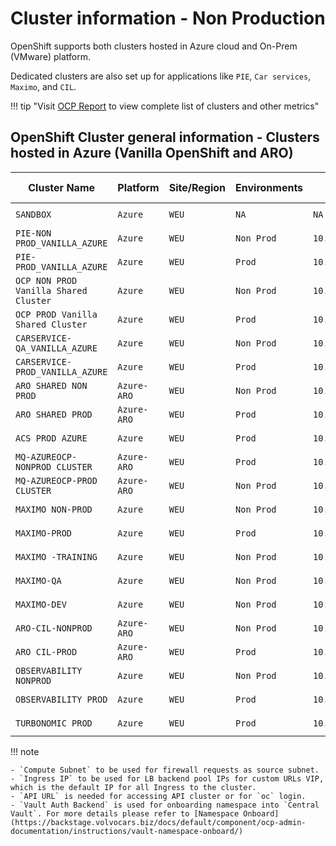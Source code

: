 # Cluster information - Non Production

OpenShift supports both clusters hosted in Azure cloud and On-Prem (VMware) platform.

Dedicated clusters are also set up for applications like `PIE`, `Car services`, `Maximo`, and `CIL`.

!!! tip "Visit [OCP Report](https://ocpreport-ocpreport-prod.apps.ocp-shared-v1-nonprod.volvocars.biz/ocpreport/ocr/index.html) to view complete list of clusters and other metrics"

## OpenShift Cluster general information - Clusters hosted in Azure (Vanilla OpenShift and ARO)

| Cluster Name                      | Platform    | Site/Region | Environments | Compute Subnet       | Ingress IP      | Console URL                                                                                   | API URL                                                   | Vault Auth Backend     |
|----------------------------------|-------------|-------------|--------------|----------------------|------------------|-----------------------------------------------------------------------------------------------|-----------------------------------------------------------|------------------------|
| `SANDBOX`                        | `Azure`     | `WEU`       | `NA`         | `NA`                      | `10.41.159.42`   | [Console](https://console.openshift-console.apps.sandbox-net.sandbox.volvocars.net)          | `https://api.sandbox-net.sandbox.volvocars.net:6443`     | `NA`                   |
| `PIE-NON PROD_VANILLA_AZURE`     | `Azure`     | `WEU`       | `Non Prod`   | `10.48.66.160/27`    | `10.48.66.172`   | [Console](https://console-openshift-console.apps.pie-nonprod.volvocars.biz/)                 | `https://api.pie-nonprod.volvocars.biz:6443`             | `pie-nonprod-weu`      |
| `PIE-PROD_VANILLA_AZURE`         | `Azure`     | `WEU`       | `Prod`       | `10.48.67.32/27`     | `10.48.67.44`    | [Console](https://console-openshift-console.apps.pie-prod.volvocars.biz)                     | `https://api.pie-prod.volvocars.biz:6443`                | `pie-prod-weu`         |
| `OCP NON PROD Vanilla Shared Cluster` | `Azure` | `WEU`       | `Non Prod`   | `10.48.129.128/26`   | `10.48.129.135`  | [Console](https://console-openshift-console.apps.ocp-shared-v1-nonprod.volvocars.biz)        | `https://api.ocp-shared-v1-nonprod.volvocars.biz:6443`   | `shared-v1-np-weu`     |
| `OCP PROD Vanilla Shared Cluster` | `Azure`     | `WEU`       | `Prod`       | `10.48.128.128/26`   | `10.48.128.141`  | [Console](https://console-openshift-console.apps.ocp-shared-v1-prod.volvocars.biz/)          | `https://api.ocp-shared-v1-prod.volvocars.biz:6443/`     | `shared-v1-prod-weu`   |
| `CARSERVICE-QA_VANILLA_AZURE`    | `Azure`     | `WEU`       | `Non Prod`   | `10.49.202.192/26`   | `10.49.202.205`  | [Console](https://console-openshift-console.apps.carservice-nonprod.volvocars.biz/)          | `https://api.carservice-nonprod.volvocars.biz:6443`      | `carservice-np-weu`    |
| `CARSERVICE-PROD_VANILLA_AZURE`  | `Azure`     | `WEU`       | `Prod`       | `10.49.201.64/26`    | `10.49.201.77`   | [Console](https://console-openshift-console.apps.carservice-prod.volvocars.biz/)             | `https://api.carservice-prod.volvocars.biz:6443`         | `carservice-prod-weu`  |
| `ARO SHARED NON PROD`            | `Azure-ARO` | `WEU`       | `Non Prod`   | `10.50.114.64/26`    | `10.50.114.126`  | [Console](https://console-openshift-console.apps.shared-azureocp-nonprod.volvocars.biz/)     | `https://api.shared-azureocp-nonprod.volvocars.biz:6443` | `shared-aro-np-weu`    |
| `ARO SHARED PROD`                | `Azure-ARO` | `WEU`       | `Prod`       | `10.50.113.64/26`    | `10.50.113.126`  | [Console](https://console-openshift-console.apps.shared-azureocp-prod.volvocars.biz/)        | `https://api.shared-azureocp-prod.volvocars.biz:6443`    | `shared-aro-pr-weu`    |
| `ACS PROD AZURE`                 | `Azure`     | `WEU`       | `Prod`       | `10.50.100.64/26`    | `10.50.100.76`   | [Console](https://console-openshift-console.apps.ocplus-prod.ocp-mgmt.volvocars.net/)        | `https://api.ocplus-prod.ocp-mgmt.volvocars.net:6443`    | `ocplus-prod-weu`      |
| `MQ-AZUREOCP-NONPROD CLUSTER`    | `Azure-ARO` | `WEU`       | `Prod`       | `10.50.144.64/26`    | `10.50.145.126`  | [Console](https://console-openshift-console.apps.mq-azureocp-nonprod.volvocars.net/)         | `https://api.mq-azureocp-nonprod.volvocars.net`          | `mq-aro-np-weu`        |
| `MQ-AZUREOCP-PROD CLUSTER`       | `Azure-ARO` | `WEU`       | `Non Prod`   | `10.50.145.64/26`    | `10.50.144.126`  | [Console](https://console-openshift-console.apps.mq-azureocp-prod.volvocars.net/)            | `https://api.mq-azureocp-prod.volvocars.net`             | `mq-aro-prod-weu`      |
| `MAXIMO NON-PROD`                | `Azure`     | `WEU`       | `Non Prod`   | `10.50.176.0/24`     | `10.50.176.48`   | [Console](https://console-openshift-console.apps.maximo-nonprod.volvocars.net)               | `https://api.maximo-nonprod.volvocars.net:6443`          | `NA`                   |
| `MAXIMO-PROD`                    | `Azure`     | `WEU`       | `Prod`       | `10.50.175.64/27`    | `10.50.175.76`   | [Console](https://console-openshift-console.apps.maximo-prod.volvocars.net/)                 | `https://api.maximo-prod.volvocars.net:6443`             | `NA`                   |
| `MAXIMO -TRAINING`               | `Azure`     | `WEU`       | `Non Prod`   | `10.50.176.96/27`    | `10.50.176.108`  | [Console](https://console-openshift-console.apps.maximo-training.volvocars.net/)             | `https://api.maximo-training.volvocars.net:6443`         | `NA`                   |
| `MAXIMO-QA`                      | `Azure`     | `WEU`       | `Non Prod`   | `10.50.176.64/27`    | `10.50.176.76`   | [Console](https://console-openshift-console.apps.maximo-qa.volvocars.net/)                   | `https://api.maximo-qa.volvocars.net:6443`               | `NA`                   |
| `MAXIMO-DEV`                     | `Azure`     | `WEU`       | `Non Prod`   | `10.50.176.128/27`   | `10.50.176.137`  | [Console](https://console-openshift-console.apps.maximo-dev.volvocars.net)                   | `https://api.maximo-dev.volvocars.net:6443`              | `NA`                   |
| `ARO-CIL-NONPROD`                | `Azure-ARO` | `WEU`       | `Non Prod`   | `10.55.27.64/26`     | `10.55.27.126`   | [Console](https://console-openshift-console.apps.cil-azureocp-nonprod.volvocars.biz/)        | `https://api.cil-azureocp-nonprod.volvocars.biz:6443`    | `cil-aro-np-weu`       |
| `ARO CIL-PROD`                   | `Azure-ARO` | `WEU`       | `Prod`       | `10.46.41.64/26`     | `10.46.41.126`   | [Console](https://console-openshift-console.apps.cil-azureocp-prod.volvocars.biz/)           | `https://api.cil-azureocp-prod.volvocars.biz:6443`       | `cil-aro-prod-weu`     |
| `OBSERVABILITY NONPROD`          | `Azure`     | `WEU`       | `Non Prod`   | `10.46.21.64/26`     | `10.46.21.126`   | [Console](https://console-openshift-console.apps.observability-nonprod.volvocars.biz)        | `https://api.observability-nonprod.volvocars.biz:6443`   | `observability-nonprod-weu` |
| `OBSERVABILITY PROD`             | `Azure`     | `WEU`       | `Prod`       | `10.46.24.64/26`     | `10.46.24.126`   | [Console](https://console-openshift-console.apps.observability-prod.volvocars.biz/)          | `https://api.observability-prod.volvocars.biz:6443`      | `NA`                   |
| `TURBONOMIC PROD`                | `Azure`     | `WEU`       | `Prod`       | `10.46.32.64/26`     | `10.46.32.126`   | [Console](https://console-openshift-console.apps.turbonomic-prod.volvocars.biz/)             | `https://api.turbonomic-prod.volvocars.biz:6443`         | `NA`                   |



!!! note

    - `Compute Subnet` to be used for firewall requests as source subnet.
    - `Ingress IP` to be used for LB backend pool IPs for custom URLs VIP, which is the default IP for all Ingress to the cluster.
    - `API URL` is needed for accessing API cluster or for `oc` login.
    - `Vault Auth Backend` is used for onboarding namespace into `Central Vault`. For more details please refer to [Namespace Onboard](https://backstage.volvocars.biz/docs/default/component/ocp-admin-documentation/instructions/vault-namespace-onboard/)

